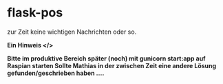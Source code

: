 # flask-pos

zur Zeit keine wichtigen Nachrichten oder so.

<b> Ein Hinweis </>
  
  Bitte im produktive Bereich später (noch) mit gunicorn start:app auf Raspian starten
  Sollte Mathias in der zwischen Zeit eine andere Lösung gefunden/geschrieben haben ....
  
